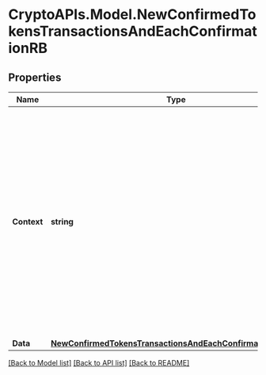 # CryptoAPIs.Model.NewConfirmedTokensTransactionsAndEachConfirmationRB

## Properties

Name | Type | Description | Notes
------------ | ------------- | ------------- | -------------
**Context** | **string** | In batch situations the user can use the context to correlate responses with requests. This property is present regardless of whether the response was successful or returned as an error. &#x60;context&#x60; is specified by the user. | [optional] 
**Data** | [**NewConfirmedTokensTransactionsAndEachConfirmationRBData**](NewConfirmedTokensTransactionsAndEachConfirmationRBData.md) |  | 

[[Back to Model list]](../README.md#documentation-for-models) [[Back to API list]](../README.md#documentation-for-api-endpoints) [[Back to README]](../README.md)

